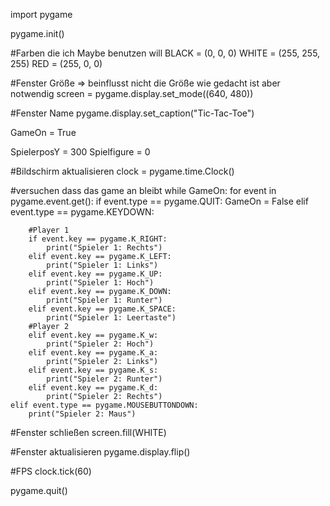 import pygame

pygame.init()

#Farben die ich Maybe benutzen will BLACK = (0, 0, 0) WHITE = (255, 255, 255) RED = (255, 0, 0)

#Fenster Größe => beinflusst nicht die Größe wie gedacht ist aber notwendig screen = pygame.display.set_mode((640, 480))

#Fenster Name pygame.display.set_caption("Tic-Tac-Toe")

GameOn = True

SpielerposY = 300 Spielfigure = 0

#Bildschirm aktualisieren clock = pygame.time.Clock()

#versuchen dass das game an bleibt while GameOn: for event in pygame.event.get(): if event.type == pygame.QUIT: GameOn = False elif event.type == pygame.KEYDOWN:

        #Player 1
        if event.key == pygame.K_RIGHT:
            print("Spieler 1: Rechts")
        elif event.key == pygame.K_LEFT:
            print("Spieler 1: Links")
        elif event.key == pygame.K_UP:
            print("Spieler 1: Hoch")
        elif event.key == pygame.K_DOWN:
            print("Spieler 1: Runter")
        elif event.key == pygame.K_SPACE:
            print("Spieler 1: Leertaste")
        #Player 2
        elif event.key == pygame.K_w:
            print("Spieler 2: Hoch")
        elif event.key == pygame.K_a:
            print("Spieler 2: Links")
        elif event.key == pygame.K_s:
            print("Spieler 2: Runter")
        elif event.key == pygame.K_d:
            print("Spieler 2: Rechts")
    elif event.type == pygame.MOUSEBUTTONDOWN:
        print("Spieler 2: Maus")
#Fenster schließen screen.fill(WHITE)

#Fenster aktualisieren pygame.display.flip()

#FPS clock.tick(60)

pygame.quit()
